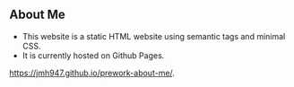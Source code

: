 ## About Me 

* This website is a static HTML website using semantic tags and minimal CSS. 
* It is currently hosted on Github Pages.

https://jmh947.github.io/prework-about-me/.
